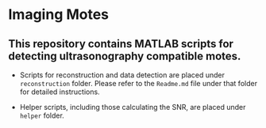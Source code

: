 # Imaging Motes

## This repository contains MATLAB scripts for detecting ultrasonography compatible motes.

- Scripts for reconstruction and data detection are placed under `reconstruction` folder. Please refer to the `Readme.md` file under that folder for detailed instructions.

- Helper scripts, including those calculating the SNR, are placed under `helper` folder.
